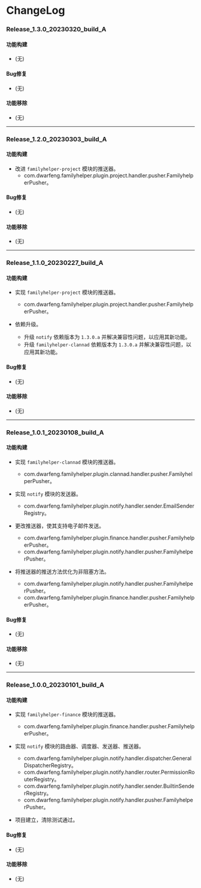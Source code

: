 # ChangeLog

### Release_1.3.0_20230320_build_A

#### 功能构建

- (无)

#### Bug修复

- (无)

#### 功能移除

- (无)

---

### Release_1.2.0_20230303_build_A

#### 功能构建

- 改进 `familyhelper-project` 模块的推送器。
  - com.dwarfeng.familyhelper.plugin.project.handler.pusher.FamilyhelperPusher。

#### Bug修复

- (无)

#### 功能移除

- (无)

---

### Release_1.1.0_20230227_build_A

#### 功能构建

- 实现 `familyhelper-project` 模块的推送器。
  - com.dwarfeng.familyhelper.plugin.project.handler.pusher.FamilyhelperPusher。

- 依赖升级。
  - 升级 `notify` 依赖版本为 `1.3.0.a` 并解决兼容性问题，以应用其新功能。
  - 升级 `familyhelper-clannad` 依赖版本为 `1.3.0.a` 并解决兼容性问题，以应用其新功能。

#### Bug修复

- (无)

#### 功能移除

- (无)

---

### Release_1.0.1_20230108_build_A

#### 功能构建

- 实现 `familyhelper-clannad` 模块的推送器。
  - com.dwarfeng.familyhelper.plugin.clannad.handler.pusher.FamilyhelperPusher。

- 实现 `notify` 模块的发送器。
  - com.dwarfeng.familyhelper.plugin.notify.handler.sender.EmailSenderRegistry。

- 更改推送器，使其支持电子邮件发送。
  - com.dwarfeng.familyhelper.plugin.finance.handler.pusher.FamilyhelperPusher。
  - com.dwarfeng.familyhelper.plugin.notify.handler.pusher.FamilyhelperPusher。

- 将推送器的推送方法优化为非阻塞方法。
  - com.dwarfeng.familyhelper.plugin.notify.handler.pusher.FamilyhelperPusher。
  - com.dwarfeng.familyhelper.plugin.finance.handler.pusher.FamilyhelperPusher。

#### Bug修复

- (无)

#### 功能移除

- (无)

---

### Release_1.0.0_20230101_build_A

#### 功能构建

- 实现 `familyhelper-finance` 模块的推送器。
  - com.dwarfeng.familyhelper.plugin.finance.handler.pusher.FamilyhelperPusher。

- 实现 `notify` 模块的路由器、调度器、发送器、推送器。
  - com.dwarfeng.familyhelper.plugin.notify.handler.dispatcher.GeneralDispatcherRegistry。
  - com.dwarfeng.familyhelper.plugin.notify.handler.router.PermissionRouterRegistry。
  - com.dwarfeng.familyhelper.plugin.notify.handler.sender.BuiltinSenderRegistry。
  - com.dwarfeng.familyhelper.plugin.notify.handler.pusher.FamilyhelperPusher。

- 项目建立，清除测试通过。

#### Bug修复

- (无)

#### 功能移除

- (无)
